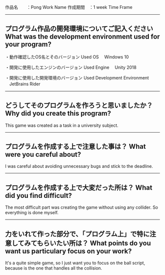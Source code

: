  作品名　　：Pong
 Work Name
 作成期間　：1 week
 Time Frame

-----------------------------------------------------------------------------
 プログラム作品の開発環境についてご記入ください
 What was the development environment used for your program?
-----------------------------------------------------------------------------
・動作確認したOS名とそのバージョン
  Used OS
  　Windows 10

・開発に使用したエンジンのバージョン
  Used Engine
  　Unity 2018

・開発に使用した開発環境のバージョン
  Used Development Environment
  　JetBrains Rider

-----------------------------------------------------------------------------
 どうしてそのプログラムを作ろうと思いましたか？
 Why did you create this program?
-----------------------------------------------------------------------------
This game was created as a task in a university subject.

-----------------------------------------------------------------------------
 プログラムを作成する上で注意した事は？
 What were you careful about?
-----------------------------------------------------------------------------
I was careful about avoiding unnecessary bugs and stick to the deadline.

-----------------------------------------------------------------------------
 プログラムを作成する上で大変だった所は？
 What did you find difficult?
-----------------------------------------------------------------------------
The most difficult part was creating the game without using any collider. So 
everything is done myself.

-----------------------------------------------------------------------------
 力をいれて作った部分で、「プログラム上」で特に注意してみてもらいたい所は？
 What points do you want us particulary focus on your work?
-----------------------------------------------------------------------------
It's a quite simple game, so I just want you to focus on the ball script, 
because is the one that handles all the collision.
